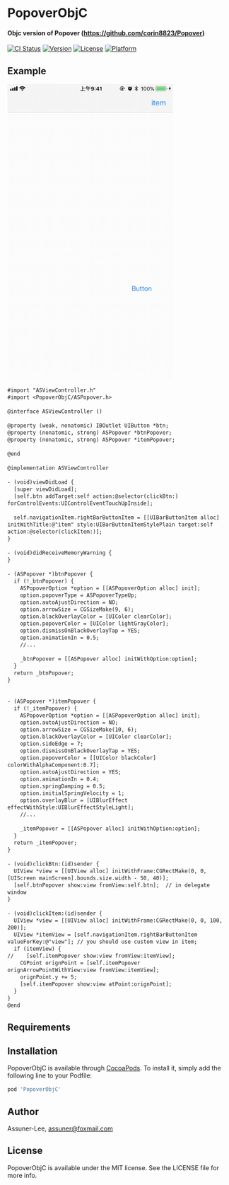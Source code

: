 # PopoverObjC
#### Objc version of Popover (https://github.com/corin8823/Popover)

[![CI Status](http://img.shields.io/travis/Assuner-Lee/PopoverObjC.svg?style=flat)](https://travis-ci.org/Assuner-Lee/PopoverObjC)
[![Version](https://img.shields.io/cocoapods/v/PopoverObjC.svg?style=flat)](http://cocoapods.org/pods/PopoverObjC)
[![License](https://img.shields.io/cocoapods/l/PopoverObjC.svg?style=flat)](http://cocoapods.org/pods/PopoverObjC)
[![Platform](https://img.shields.io/cocoapods/p/PopoverObjC.svg?style=flat)](http://cocoapods.org/pods/PopoverObjC)

## Example
<div align=left>
<img src="https://github.com/Assuner-Lee/resource/blob/master/popover.gif" width="375" height="667" alt="exmple"/>
</div>

```
#import "ASViewController.h"
#import <PopoverObjC/ASPopover.h>

@interface ASViewController ()

@property (weak, nonatomic) IBOutlet UIButton *btn;
@property (nonatomic, strong) ASPopover *btnPopover;
@property (nonatomic, strong) ASPopover *itemPopover;

@end

@implementation ASViewController

- (void)viewDidLoad {
  [super viewDidLoad];
  [self.btn addTarget:self action:@selector(clickBtn:) forControlEvents:UIControlEventTouchUpInside];
  
  self.navigationItem.rightBarButtonItem = [[UIBarButtonItem alloc] initWithTitle:@"item" style:UIBarButtonItemStylePlain target:self action:@selector(clickItem:)];
}

- (void)didReceiveMemoryWarning {
}

- (ASPopover *)btnPopover {
  if (!_btnPopover) {
    ASPopoverOption *option = [[ASPopoverOption alloc] init];
    option.popoverType = ASPopoverTypeUp;
    option.autoAjustDirection = NO;
    option.arrowSize = CGSizeMake(9, 6);
    option.blackOverlayColor = [UIColor clearColor];
    option.popoverColor = [UIColor lightGrayColor];
    option.dismissOnBlackOverlayTap = YES;
    option.animationIn = 0.5;
    //...
    
    _btnPopover = [[ASPopover alloc] initWithOption:option];
  }
  return _btnPopover;
}


- (ASPopover *)itemPopover {
  if (!_itemPopover) {
    ASPopoverOption *option = [[ASPopoverOption alloc] init];
    option.autoAjustDirection = NO;
    option.arrowSize = CGSizeMake(10, 6);
    option.blackOverlayColor = [UIColor clearColor];
    option.sideEdge = 7;
    option.dismissOnBlackOverlayTap = YES;
    option.popoverColor = [[UIColor blackColor] colorWithAlphaComponent:0.7];
    option.autoAjustDirection = YES;
    option.animationIn = 0.4;
    option.springDamping = 0.5;
    option.initialSpringVelocity = 1;
    option.overlayBlur = [UIBlurEffect effectWithStyle:UIBlurEffectStyleLight];
    //...
    
    _itemPopover = [[ASPopover alloc] initWithOption:option];
  }
  return _itemPopover;
}

- (void)clickBtn:(id)sender {
  UIView *view = [[UIView alloc] initWithFrame:CGRectMake(0, 0, [UIScreen mainScreen].bounds.size.width - 50, 40)];
  [self.btnPopover show:view fromView:self.btn];  // in delegate window
}

- (void)clickItem:(id)sender {
  UIView *view = [[UIView alloc] initWithFrame:CGRectMake(0, 0, 100, 200)];
  UIView *itemView = [self.navigationItem.rightBarButtonItem valueForKey:@"view"]; // you should use custom view in item;
  if (itemView) {
//    [self.itemPopover show:view fromView:itemView];
    CGPoint orignPoint = [self.itemPopover orignArrowPointWithView:view fromView:itemView];
    orignPoint.y += 5;
    [self.itemPopover show:view atPoint:orignPoint];
  }
}
@end

```

## Requirements

## Installation

PopoverObjC is available through [CocoaPods](http://cocoapods.org). To install
it, simply add the following line to your Podfile:

```ruby
pod 'PopoverObjC'
```

## Author

Assuner-Lee, assuner@foxmail.com

## License

PopoverObjC is available under the MIT license. See the LICENSE file for more info.
